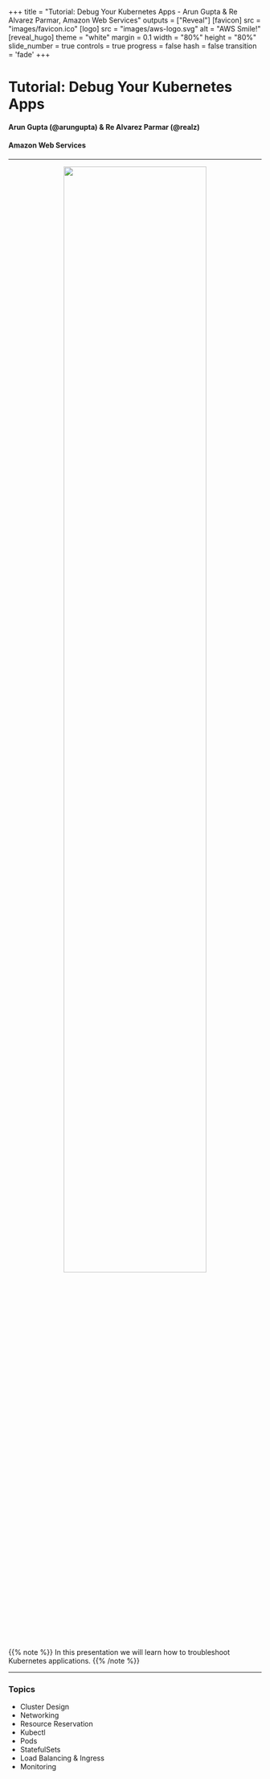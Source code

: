 +++
title = "Tutorial: Debug Your Kubernetes Apps - Arun Gupta & Re Alvarez Parmar, Amazon Web Services"
outputs = ["Reveal"]
[favicon]
src = "images/favicon.ico"
[logo]
src = "images/aws-logo.svg"
alt = "AWS Smile!"
[reveal_hugo]
theme = "white"
margin = 0.1
width = "80%"
height = "80%"
slide_number = true
controls = true
progress = false
hash = false
transition = 'fade'
+++

<style type="text/css">
  .reveal {
    font-size: 30px;
  }
  .reveal p {
    text-align: left;
    font-size: 25px;
  }
  .reveal h3 {
    text-align: left;
  }
  .reveal ul {
    display: block;
    font-size: 25px;
  }
  .reveal ol {
    display: block;
    font-size: 25px;
  }
  .reveal code {
   font-size: 15px;
  } 
  .reveal pre code {
   font-size: 15px;
  }
  .reveal section img {
    border-style: none;
    box-shadow: 0 4px 8px 0 rgba(0, 0, 0, 0.2), 0 6px 20px 0 rgba(0, 0, 0, 0.19);
    width: 100%;
    height: auto;
  }
</style>

# Tutorial: Debug Your Kubernetes Apps
#### Arun Gupta (@arungupta) & Re Alvarez Parmar (@realz)
#### Amazon Web Services


---

<center>
<img src="images/k8s-heisenberg.png" height="75%" width="75%"/>
</center>

{{% note %}}
In this presentation we will learn how to troubleshoot Kubernetes applications. 
{{% /note %}}

---

### Topics

- Cluster Design
- Networking
- Resource Reservation
- Kubectl
- Pods
- StatefulSets
- Load Balancing & Ingress
- Monitoring


